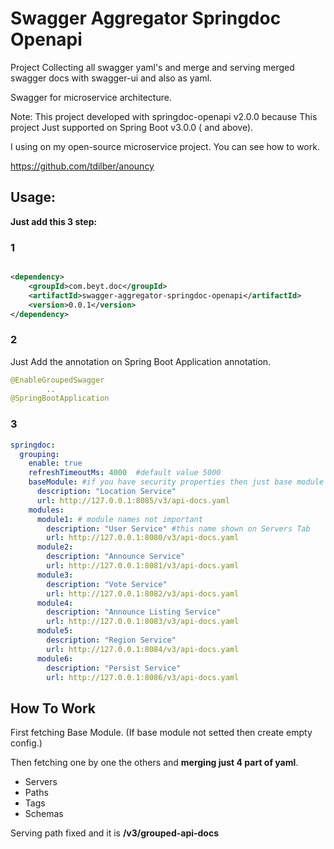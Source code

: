 # Swagger Aggregator Springdoc Openapi

Project Collecting all swagger yaml's and merge and serving merged swagger docs with swagger-ui and also as yaml.

Swagger for microservice architecture.

Note: This project developed with springdoc-openapi v2.0.0 because This project Just supported on Spring Boot v3.0.0 (
and above).

I using on my open-source microservice project. You can see how to work.

https://github.com/tdilber/anouncy

## Usage:

**Just add this 3 step:**

### 1

```xml

<dependency>
    <groupId>com.beyt.doc</groupId>
    <artifactId>swagger-aggregator-springdoc-openapi</artifactId>
    <version>0.0.1</version>
</dependency>
```

### 2

Just Add the annotation on Spring Boot Application annotation.

```java
@EnableGroupedSwagger
        ..
@SpringBootApplication
```

### 3

```yaml
springdoc:
  grouping:
    enable: true
    refreshTimeoutMs: 4000  #default value 5000
    baseModule: #if you have security properties then just base module properties taking.
      description: "Location Service"
      url: http://127.0.0.1:8085/v3/api-docs.yaml
    modules:
      module1: # module names not important
        description: "User Service" #this name shown on Servers Tab
        url: http://127.0.0.1:8080/v3/api-docs.yaml
      module2:
        description: "Announce Service"
        url: http://127.0.0.1:8081/v3/api-docs.yaml
      module3:
        description: "Vote Service"
        url: http://127.0.0.1:8082/v3/api-docs.yaml
      module4:
        description: "Announce Listing Service"
        url: http://127.0.0.1:8083/v3/api-docs.yaml
      module5:
        description: "Region Service"
        url: http://127.0.0.1:8084/v3/api-docs.yaml
      module6:
        description: "Persist Service"
        url: http://127.0.0.1:8086/v3/api-docs.yaml
```

## How To Work

First fetching Base Module. (If base module not setted then create empty config.)

Then fetching one by one the others and **merging just 4 part of yaml**.

- Servers
- Paths
- Tags
- Schemas

Serving path fixed and it is **/v3/grouped-api-docs**
